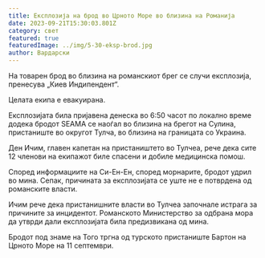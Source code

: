 ```yaml
---
title: Експлозија на брод во Црното Море во близина на Романија
date: 2023-09-21T15:30:03.801Z
category: свет
featured: true
featuredImage: ../img/5-30-eksp-brod.jpg
author: Вардарски
---
```

На товарен брод во близина на романскиот брег се случи експлозија, пренесува „Киев Индипендент“.

Целата екипа е евакуирана.

Експлозијата била пријавена денеска во 6:50 часот по локално време додека бродот SEAMA се наоѓал во близина на брегот на Сулина, пристаниште во округот Тулча, во близина на границата со Украина.

Ден Ичим, главен капетан на пристаништето во Тулчеа, рече дека сите 12 членови на екипажот биле спасени и добиле медицинска помош.

Според информациите на Си-Ен-Ен, според морнарите, бродот удрил во мина. Сепак, причината за експлозијата се уште не е потврдена од романските власти.

Ичим рече дека пристанишните власти во Тулчеа започнале истрага за причините за инцидентот. Романското Министерство за одбрана мора да утврди дали експлозијата била предизвикана од мина.

Бродот под знаме на Того тргна од турското пристаниште Бартон на Црното Море на 11 септември.